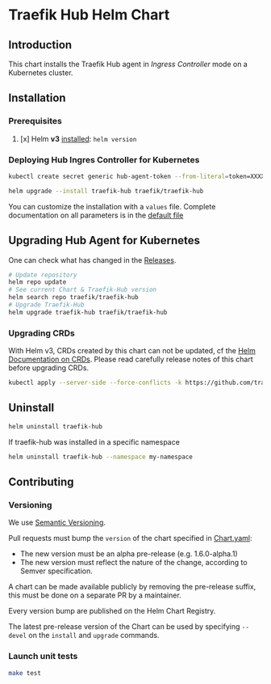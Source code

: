 # Traefik Hub Helm Chart

## Introduction

This chart installs the Traefik Hub agent in _Ingress Controller_ mode on a Kubernetes cluster.

## Installation

### Prerequisites

1. [x] Helm **v3** [installed](https://helm.sh/docs/using_helm/#installing-helm): `helm version`

### Deploying Hub Ingres Controller for Kubernetes

```bash
kubectl create secret generic hub-agent-token --from-literal=token=XXXX

helm upgrade --install traefik-hub traefik/traefik-hub
```

You can customize the installation with a `values` file.
Complete documentation on all parameters is in the [default file](./traefik-hub/values.yaml)

## Upgrading Hub Agent for Kubernetes

One can check what has changed in the [Releases](https://github.com/traefik/traefik-hub-helm-chart/releases).

```bash
# Update repository
helm repo update
# See current Chart & Traefik-Hub version
helm search repo traefik/traefik-hub
# Upgrade Traefik-Hub
helm upgrade traefik-hub traefik/traefik-hub
```

### Upgrading CRDs

With Helm v3, CRDs created by this chart can not be updated, cf the [Helm Documentation on CRDs](https://helm.sh/docs/chart_best_practices/custom_resource_definitions). Please read carefully release notes of this chart before upgrading CRDs.

```bash
kubectl apply --server-side --force-conflicts -k https://github.com/traefik/traefik-hub-helm-chart/traefik-hub/crds/
```

## Uninstall

```bash
helm uninstall traefik-hub
```

If traefik-hub was installed in a specific namespace

```bash
helm uninstall traefik-hub --namespace my-namespace
```

## Contributing

### Versioning

We use [Semantic Versioning](https://semver.org/).

Pull requests must bump the `version` of the chart specified in [Chart.yaml](./traefik-hub/Chart.yaml):
- The new version must be an alpha pre-release (e.g. 1.6.0-alpha.1)
- The new version must reflect the nature of the change, according to Semver specification.

A chart can be made available publicly by removing the pre-release suffix, this must be done on a separate PR by a maintainer.

Every version bump are published on the Helm Chart Registry.

The latest pre-release version of the Chart can be used by specifying `--devel` on the `install` and `upgrade` commands.

### Launch unit tests

```bash
make test
```
